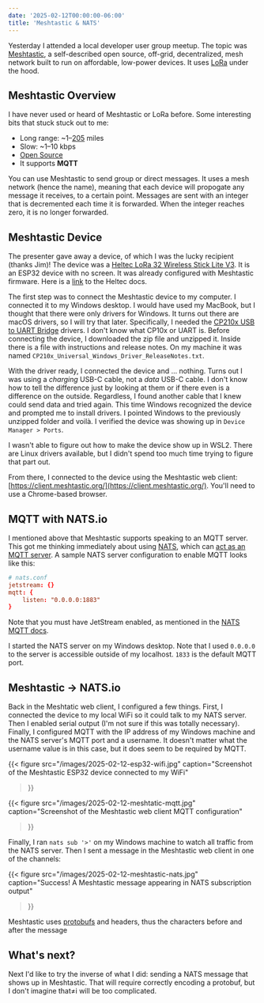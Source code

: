 ```yaml
---
date: '2025-02-12T00:00:00-06:00'
title: 'Meshtastic & NATS'
---
```


Yesterday I attended a local developer user group meetup. The topic was [Meshtastic](https://meshtastic.org/), a self-described open source, off-grid, decentralized, mesh network built to run on affordable, low-power devices. It uses [LoRa](https://en.wikipedia.org/wiki/LoRa) under the hood.

## Meshtastic Overview

I have never used or heard of Meshtastic or LoRa before. Some interesting bits that stuck stuck out to me:

- Long range: ~1–[205](https://www.reddit.com/r/meshtastic/comments/1fnduwo/mountain_to_mountain_331_km/) miles
- Slow: ~1–10 kbps
- [Open Source](https://github.com/meshtastic)
- It supports **MQTT**

You can use Meshtastic to send group or direct messages. It uses a mesh network (hence the name), meaning that each device will propogate any message it receives, to a certain point. Messages are sent with an integer that is decremented each time it is forwarded. When the integer reaches zero, it is no longer forwarded.

## Meshtastic Device

The presenter gave away a device, of which I was the lucky recipient (thanks Jim)! The device was a [Heltec LoRa 32 Wireless Stick Lite V3](https://meshtastic.org/docs/hardware/devices/heltec-automation/lora32/?heltec=Wireless+Stick+Lite+V3). It is an ESP32 device with no screen. It was already configured with Meshtastic firmware. Here is a [link](https://docs.heltec.org/en/node/esp32/wireless_stick_lite/index.html#) to the Heltec docs.

The first step was to connect the Meshtastic device to my computer. I connected it to my Windows desktop. I would have used my MacBook, but I thought that there were only drivers for Windows. It turns out there are macOS drivers, so I will try that later. Specifically, I needed the [CP210x USB to UART Bridge](https://www.silabs.com/developer-tools/usb-to-uart-bridge-vcp-drivers?tab=downloads) drivers. I don't know what CP10x or UART is. Before connecting the device, I downloaded the zip file and unzipped it. Inside there is a file with instructions and release notes. On my machine it was named `CP210x_Universal_Windows_Driver_ReleaseNotes.txt`.

With the driver ready, I connected the device and ... nothing. Turns out I was using a _charging_ USB-C cable, not a _data_ USB-C cable. I don't know how to tell the difference just by looking at them or if there even is a difference on the outside. Regardless, I found another cable that I knew could send data and tried again. This time Windows recognized the device and prompted me to install drivers. I pointed Windows to the previously unzipped folder and voilà. I verified the device was showing up in `Device Manager > Ports`.

I wasn't able to figure out how to make the device show up in WSL2. There are Linux drivers available, but I didn't spend too much time trying to figure that part out.

From there, I connected to the device using the Meshtastic web client: [https://client.meshtastic.org/](https://client.meshtastic.org/). You'll need to use a Chrome-based browser.

## MQTT with NATS.io

I mentioned above that Meshtastic supports speaking to an MQTT server. This got me thinking immediately about using [NATS](https://nats.io/), which can [act as an MQTT server](https://docs.nats.io/running-a-nats-service/configuration/mqtt). A sample NATS server configuration to enable MQTT looks like this:

```conf
# nats.conf
jetstream: {}
mqtt: {
    listen: "0.0.0.0:1883"
}
```

Note that you must have JetStream enabled, as mentioned in the [NATS MQTT docs](https://docs.nats.io/running-a-nats-service/configuration/mqtt#jetstream-requirements).

I started the NATS server on my Windows desktop. Note that I used `0.0.0.0` to the server is accessible outside of my localhost. `1833` is the default MQTT port.

## Meshtastic → NATS.io

Back in the Meshtatic web client, I configured a few things. First, I connected the device to my local WiFi so it could talk to my NATS server. Then I enabled serial output (I'm not sure if this was totally necessary). Finally, I configured MQTT with the IP address of my Windows machine and the NATS server's MQTT port and a username. It doesn't matter what the username value is in this case, but it does seem to be required by MQTT.

{{< figure
  src="/images/2025-02-12-esp32-wifi.jpg"
  caption="Screenshot of the Meshtastic ESP32 device connected to my WiFi"
>}}

{{< figure
  src="/images/2025-02-12-meshtatic-mqtt.jpg"
  caption="Screenshot of the Meshtastic web client MQTT configuration"
>}}

Finally, I ran `nats sub '>'` on my Windows machine to watch all traffic from the NATS server. Then I sent a message in the Meshtastic web client in one of the channels:

{{< figure
  src="/images/2025-02-12-meshtastic-nats.jpg"
  caption="Success! A Meshtastic message appearing in NATS subscription output"
>}}

<aside>
<span>Meshtastic uses <a href="https://buf.build/meshtastic/protobufs/docs/main:meshtastic#meshtastic.ServiceEnvelope">protobufs</a> and headers, thus the characters before and after the message</span>
</aside>

## What's next?

Next I'd like to try the inverse of what I did: sending a NATS message that shows up in Meshtastic. That will require correctly encoding a protobuf, but I don't imagine that≠i will be too complicated.
